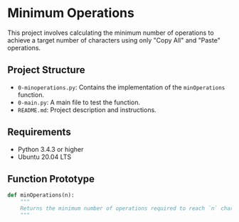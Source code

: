 # Minimum Operations

This project involves calculating the minimum number of operations to achieve a target number of characters using only "Copy All" and "Paste" operations.

## Project Structure

- `0-minoperations.py`: Contains the implementation of the `minOperations` function.
- `0-main.py`: A main file to test the function.
- `README.md`: Project description and instructions.

## Requirements

- Python 3.4.3 or higher
- Ubuntu 20.04 LTS

## Function Prototype

```python
def minOperations(n):
    """
    Returns the minimum number of operations required to reach `n` characters.
    """
```
